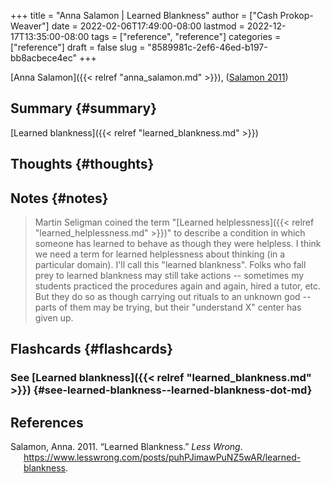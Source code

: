 +++
title = "Anna Salamon | Learned Blankness"
author = ["Cash Prokop-Weaver"]
date = 2022-02-06T17:49:00-08:00
lastmod = 2022-12-17T13:35:00-08:00
tags = ["reference", "reference"]
categories = ["reference"]
draft = false
slug = "8589981c-2ef6-46ed-b197-bb8acbece4ec"
+++

[Anna Salamon]({{< relref "anna_salamon.md" >}}), (<a href="#citeproc_bib_item_1">Salamon 2011</a>)


## Summary {#summary}

[Learned blankness]({{< relref "learned_blankness.md" >}})


## Thoughts {#thoughts}


## Notes {#notes}

> Martin Seligman coined the term "[Learned helplessness]({{< relref "learned_helplessness.md" >}})" to describe a condition in which someone has learned to behave as though they were helpless. I think we need a term for learned helplessness about thinking (in a particular domain). I'll call this "learned blankness". Folks who fall prey to learned blankness may still take actions -- sometimes my students practiced the procedures again and again, hired a tutor, etc. But they do so as though carrying out rituals to an unknown god -- parts of them may be trying, but their "understand X" center has given up.


## Flashcards {#flashcards}


### See [Learned blankness]({{< relref "learned_blankness.md" >}}) {#see-learned-blankness--learned-blankness-dot-md}

## References

<style>.csl-entry{text-indent: -1.5em; margin-left: 1.5em;}</style><div class="csl-bib-body">
  <div class="csl-entry"><a id="citeproc_bib_item_1"></a>Salamon, Anna. 2011. “Learned Blankness.” <i>Less Wrong</i>. <a href="https://www.lesswrong.com/posts/puhPJimawPuNZ5wAR/learned-blankness">https://www.lesswrong.com/posts/puhPJimawPuNZ5wAR/learned-blankness</a>.</div>
</div>
